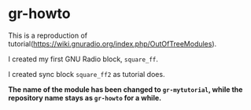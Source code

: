 # gr-howto

This is a reproduction of tutorial(https://wiki.gnuradio.org/index.php/OutOfTreeModules).

I created my first GNU Radio block, `square_ff`.

I created sync block `square_ff2` as tutorial does.

**The name of the module has been changed to `gr-mytutorial`, while the repository name stays as `gr-howto` for a while.**

